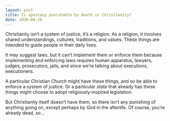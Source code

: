 ```yaml
---
layout: post
title: Is apostasy punishable by death in Christianity?
date: 2018-09-26
---
```


<p>Christianity isn’t a system of justice, it’s a religion. As a religion, it involves shared understandings, cultures, traditions, and values. These things are intended to guide people in their daily lives.</p><p>It may suggest laws, but it can’t implement them or enforce them because implementing and enforcing laws requires human apparatus, lawyers, judges, prosecutors, jails, and since we’re talking about executions, executioners.</p><p>A particular Christian <i>Church</i> might have these things, and so be able to enforce a system of justice. Or a particular <i>state</i> that already has these things might choose to adopt religiously-inspired legislation.</p><p>But Christianity itself doesn’t have them, so there isn’t any punishing of anything going on, except perhaps by God in the afterlife. Of course, you’re already dead, so…</p>
